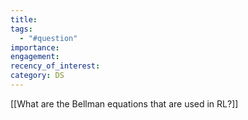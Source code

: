 ```yaml
---
title: 
tags:
  - "#question"
importance: 
engagement: 
recency_of_interest: 
category: DS
---
```

[[What are the Bellman equations that are used in RL?]]

